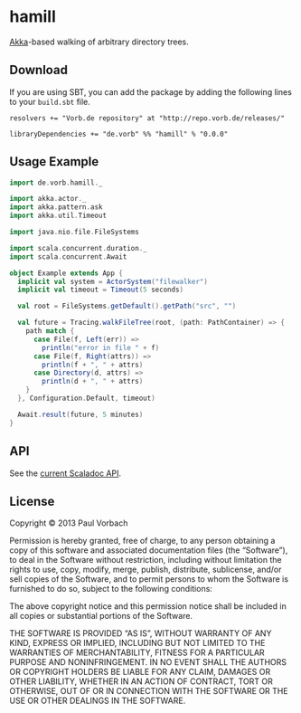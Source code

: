 hamill
======

[Akka]-based walking of arbitrary directory trees.

Download
--------

If you are using SBT, you can add the package by adding the following lines to
your `build.sbt` file.

~~~
resolvers += "Vorb.de repository" at "http://repo.vorb.de/releases/"

libraryDependencies += "de.vorb" %% "hamill" % "0.0.0"
~~~

Usage Example
-------------

~~~ scala
import de.vorb.hamill._

import akka.actor._
import akka.pattern.ask
import akka.util.Timeout

import java.nio.file.FileSystems

import scala.concurrent.duration._
import scala.concurrent.Await

object Example extends App {
  implicit val system = ActorSystem("filewalker")
  implicit val timeout = Timeout(5 seconds)

  val root = FileSystems.getDefault().getPath("src", "")

  val future = Tracing.walkFileTree(root, (path: PathContainer) => {
    path match {
      case File(f, Left(err)) =>
        println("error in file " + f)
      case File(f, Right(attrs)) =>
        println(f + ", " + attrs)
      case Directory(d, attrs) =>
        println(d + ", " + attrs)
    }
  }, Configuration.Default, timeout)

  Await.result(future, 5 minutes)
}
~~~

API
---

See the [current Scaladoc API][api].

[api]: https://repo.vorb.de/releases/de/vorb/hamill_2.10/api/current/
[Akka]: http://akka.io/

License
-------

Copyright © 2013 Paul Vorbach

Permission is hereby granted, free of charge, to any person obtaining a copy of
this software and associated documentation files (the “Software”), to deal in
the Software without restriction, including without limitation the rights to
use, copy, modify, merge, publish, distribute, sublicense, and/or sell copies of
the Software, and to permit persons to whom the Software is furnished to do so,
subject to the following conditions:

The above copyright notice and this permission notice shall be included in all
copies or substantial portions of the Software.

THE SOFTWARE IS PROVIDED “AS IS”, WITHOUT WARRANTY OF ANY KIND, EXPRESS OR
IMPLIED, INCLUDING BUT NOT LIMITED TO THE WARRANTIES OF MERCHANTABILITY, FITNESS
FOR A PARTICULAR PURPOSE AND NONINFRINGEMENT. IN NO EVENT SHALL THE AUTHORS OR
COPYRIGHT HOLDERS BE LIABLE FOR ANY CLAIM, DAMAGES OR OTHER LIABILITY, WHETHER
IN AN ACTION OF CONTRACT, TORT OR OTHERWISE, OUT OF OR IN CONNECTION WITH THE
SOFTWARE OR THE USE OR OTHER DEALINGS IN THE SOFTWARE.
